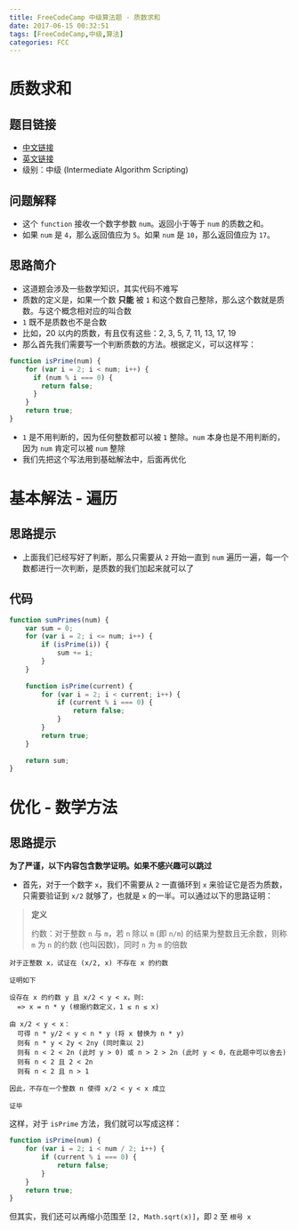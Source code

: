 ```yaml
---
title: FreeCodeCamp 中级算法题 - 质数求和
date: 2017-06-15 00:32:51
tags: [FreeCodeCamp,中级,算法]
categories: FCC
---
```


# 质数求和

## 题目链接
- [中文链接](https://www.freecodecamp.cn/challenges/https://freecodecamp.cn/challenges/sum-all-primes)
- [英文链接](https://www.freecodecamp.com/challenges/https://freecodecamp.cn/challenges/sum-all-primes)
- 级别：中级 (Intermediate Algorithm Scripting)

## 问题解释
- 这个 `function` 接收一个数字参数 `num`。返回小于等于 `num` 的质数之和。
- 如果 `num` 是 `4`，那么返回值应为 `5`。如果 `num` 是 `10`，那么返回值应为 `17`。

## 思路简介
- 这道题会涉及一些数学知识，其实代码不难写
- 质数的定义是，如果一个数 **只能** 被 `1` 和这个数自己整除，那么这个数就是质数。与这个概念相对应的叫合数
- `1` 既不是质数也不是合数
- 比如，20 以内的质数，有且仅有这些：2, 3, 5, 7, 11, 13, 17, 19
- 那么首先我们需要写一个判断质数的方法。根据定义，可以这样写：


```javascript
function isPrime(num) {
    for (var i = 2; i < num; i++) {
      if (num % i === 0) {
        return false;
      }
    }
  	return true;
}
```

-   `1` 是不用判断的，因为任何整数都可以被 `1` 整除。`num` 本身也是不用判断的，因为 `num` 肯定可以被 `num` 整除
-   我们先把这个写法用到基础解法中，后面再优化

# 基本解法 - 遍历

## 思路提示

-   上面我们已经写好了判断，那么只需要从 `2` 开始一直到 `num` 遍历一遍，每一个数都进行一次判断，是质数的我们加起来就可以了

## 代码

```javascript
function sumPrimes(num) {
    var sum = 0;
    for (var i = 2; i <= num; i++) {
    	if (isPrime(i)) {
          	sum += i;
    	}
    }
	
    function isPrime(current) {
      	for (var i = 2; i < current; i++) {
      		if (current % i === 0) {
        		return false;
      		}
    	}
	  	return true;
    }
  
  	return sum;
}
```

# 优化 - 数学方法

## 思路提示

**为了严谨，以下内容包含数学证明。如果不感兴趣可以跳过**

-   首先，对于一个数字 `x`，我们不需要从 `2` 一直循环到 `x` 来验证它是否为质数，只需要验证到 `x/2` 就够了，也就是 `x` 的一半。可以通过以下的思路证明：

>   **定义**
>
>   约数：对于整数 `n` 与 `m`，若 `n` 除以 `m` (即 `n/m`) 的结果为整数且无余数，则称 `m` 为 `n` 的约数 (也叫因数)，同时 `n` 为 `m` 的倍数

```
对于正整数 x，试证在 (x/2, x) 不存在 x 的约数

证明如下

设存在 x 的约数 y 且 x/2 < y < x，则:
  => x = n * y (根据约数定义，1 ≤ n ≤ x)

由 x/2 < y < x：
  可得 n * y/2 < y < n * y (将 x 替换为 n * y)
  则有 n * y < 2y < 2ny (同时乘以 2)
  则有 n < 2 < 2n (此时 y > 0) 或 n > 2 > 2n (此时 y < 0，在此题中可以舍去)
  则有 n < 2 且 2 < 2n
  则有 n < 2 且 n > 1

因此，不存在一个整数 n 使得 x/2 < y < x 成立

证毕
```

这样，对于 `isPrime` 方法，我们就可以写成这样：

```javascript
function isPrime(num) {
    for (var i = 2; i < num / 2; i++) {
        if (current % i === 0) {
            return false;
        }
    }
    return true;
}
```

但其实，我们还可以再缩小范围至 `[2, Math.sqrt(x)]`，即 `2` 至 `根号 x`